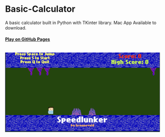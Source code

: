 # Basic-Calculator
A basic calculator built in Python with TKinter library. Mac App Available to download. 
<h4><a href="https://groeneveldwoodstock.github.io/Speedlunker/" target="_blank" rel="noopener noreferrer">Play on GitHub Pages</a></h4>
<br>
<img src="https://github.com/groeneveldwoodstock/Speedlunker/blob/main/screenshot.png" alt="Screen Shot">
  </body>
